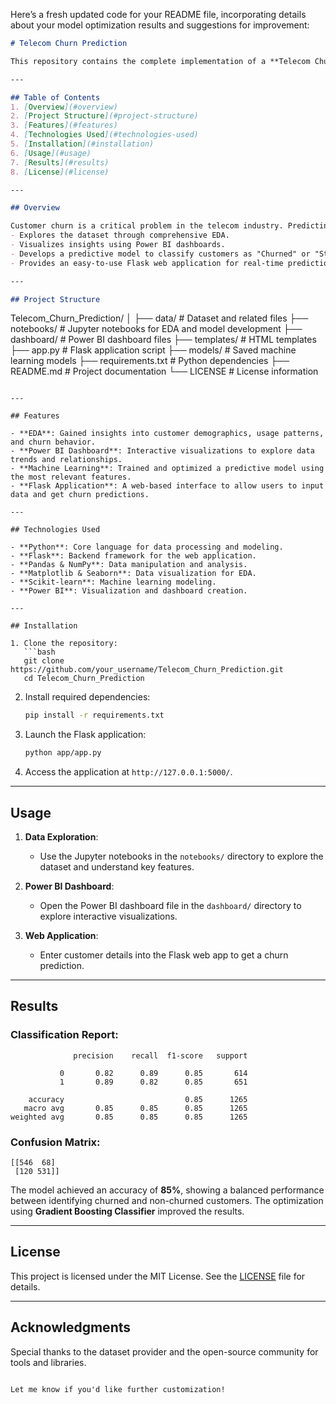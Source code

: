 Here’s a fresh updated code for your README file, incorporating details about your model optimization results and suggestions for improvement:

```markdown
# Telecom Churn Prediction

This repository contains the complete implementation of a **Telecom Churn Prediction** project, which aims to predict whether a customer will churn based on their behavior and demographic data. The project includes exploratory data analysis (EDA), a Power BI dashboard for visualization, and a Flask application for making predictions using a machine learning model.

---

## Table of Contents
1. [Overview](#overview)
2. [Project Structure](#project-structure)
3. [Features](#features)
4. [Technologies Used](#technologies-used)
5. [Installation](#installation)
6. [Usage](#usage)
7. [Results](#results)
8. [License](#license)

---

## Overview

Customer churn is a critical problem in the telecom industry. Predicting churn can help companies take proactive measures to retain customers. This project:
- Explores the dataset through comprehensive EDA.
- Visualizes insights using Power BI dashboards.
- Develops a predictive model to classify customers as "Churned" or "Stayed".
- Provides an easy-to-use Flask web application for real-time predictions.

---

## Project Structure

```
Telecom_Churn_Prediction/
│
├── data/                # Dataset and related files
├── notebooks/           # Jupyter notebooks for EDA and model development
├── dashboard/           # Power BI dashboard files
├── templates/           # HTML templates
├── app.py               # Flask application script
├── models/              # Saved machine learning models
├── requirements.txt     # Python dependencies
├── README.md            # Project documentation
└── LICENSE              # License information
```

---

## Features

- **EDA**: Gained insights into customer demographics, usage patterns, and churn behavior.
- **Power BI Dashboard**: Interactive visualizations to explore data trends and relationships.
- **Machine Learning**: Trained and optimized a predictive model using the most relevant features.
- **Flask Application**: A web-based interface to allow users to input data and get churn predictions.

---

## Technologies Used

- **Python**: Core language for data processing and modeling.
- **Flask**: Backend framework for the web application.
- **Pandas & NumPy**: Data manipulation and analysis.
- **Matplotlib & Seaborn**: Data visualization for EDA.
- **Scikit-learn**: Machine learning modeling.
- **Power BI**: Visualization and dashboard creation.

---

## Installation

1. Clone the repository:
   ```bash
   git clone https://github.com/your_username/Telecom_Churn_Prediction.git
   cd Telecom_Churn_Prediction
   ```

2. Install required dependencies:
   ```bash
   pip install -r requirements.txt
   ```

3. Launch the Flask application:
   ```bash
   python app/app.py
   ```

4. Access the application at `http://127.0.0.1:5000/`.

---

## Usage

1. **Data Exploration**:
   - Use the Jupyter notebooks in the `notebooks/` directory to explore the dataset and understand key features.

2. **Power BI Dashboard**:
   - Open the Power BI dashboard file in the `dashboard/` directory to explore interactive visualizations.

3. **Web Application**:
   - Enter customer details into the Flask web app to get a churn prediction.

---

## Results

### Classification Report:
```
              precision    recall  f1-score   support

           0       0.82      0.89      0.85       614
           1       0.89      0.82      0.85       651

    accuracy                           0.85      1265
   macro avg       0.85      0.85      0.85      1265
weighted avg       0.85      0.85      0.85      1265
```

### Confusion Matrix:
```
[[546  68]
 [120 531]]
```

The model achieved an accuracy of **85%**, showing a balanced performance between identifying churned and non-churned customers. The optimization using **Gradient Boosting Classifier** improved the results.

---

## License

This project is licensed under the MIT License. See the [LICENSE](LICENSE) file for details.

---

## Acknowledgments

Special thanks to the dataset provider and the open-source community for tools and libraries.

```

Let me know if you'd like further customization!